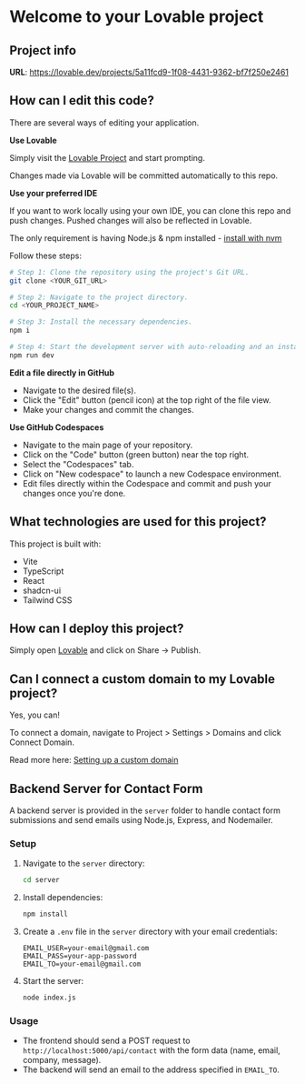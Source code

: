 # Welcome to your Lovable project

## Project info

**URL**: https://lovable.dev/projects/5a11fcd9-1f08-4431-9362-bf7f250e2461

## How can I edit this code?

There are several ways of editing your application.

**Use Lovable**

Simply visit the [Lovable Project](https://lovable.dev/projects/5a11fcd9-1f08-4431-9362-bf7f250e2461) and start prompting.

Changes made via Lovable will be committed automatically to this repo.

**Use your preferred IDE**

If you want to work locally using your own IDE, you can clone this repo and push changes. Pushed changes will also be reflected in Lovable.

The only requirement is having Node.js & npm installed - [install with nvm](https://github.com/nvm-sh/nvm#installing-and-updating)

Follow these steps:

```sh
# Step 1: Clone the repository using the project's Git URL.
git clone <YOUR_GIT_URL>

# Step 2: Navigate to the project directory.
cd <YOUR_PROJECT_NAME>

# Step 3: Install the necessary dependencies.
npm i

# Step 4: Start the development server with auto-reloading and an instant preview.
npm run dev
```

**Edit a file directly in GitHub**

- Navigate to the desired file(s).
- Click the "Edit" button (pencil icon) at the top right of the file view.
- Make your changes and commit the changes.

**Use GitHub Codespaces**

- Navigate to the main page of your repository.
- Click on the "Code" button (green button) near the top right.
- Select the "Codespaces" tab.
- Click on "New codespace" to launch a new Codespace environment.
- Edit files directly within the Codespace and commit and push your changes once you're done.

## What technologies are used for this project?

This project is built with:

- Vite
- TypeScript
- React
- shadcn-ui
- Tailwind CSS

## How can I deploy this project?

Simply open [Lovable](https://lovable.dev/projects/5a11fcd9-1f08-4431-9362-bf7f250e2461) and click on Share -> Publish.

## Can I connect a custom domain to my Lovable project?

Yes, you can!

To connect a domain, navigate to Project > Settings > Domains and click Connect Domain.

Read more here: [Setting up a custom domain](https://docs.lovable.dev/tips-tricks/custom-domain#step-by-step-guide)

## Backend Server for Contact Form

A backend server is provided in the `server` folder to handle contact form submissions and send emails using Node.js, Express, and Nodemailer.

### Setup
1. Navigate to the `server` directory:
   ```bash
   cd server
   ```
2. Install dependencies:
   ```bash
   npm install
   ```
3. Create a `.env` file in the `server` directory with your email credentials:
   ```env
   EMAIL_USER=your-email@gmail.com
   EMAIL_PASS=your-app-password
   EMAIL_TO=your-email@gmail.com
   ```
4. Start the server:
   ```bash
   node index.js
   ```

### Usage
- The frontend should send a POST request to `http://localhost:5000/api/contact` with the form data (name, email, company, message).
- The backend will send an email to the address specified in `EMAIL_TO`.
